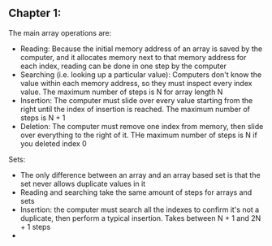 ## Chapter 1:

The main array operations are:
 - Reading: Because the initial memory address of an array is saved by the computer, and it allocates memory next to that memory address for each index, reading can be done in one step by the computer
 - Searching (i.e. looking up a particular value): Computers don't know the value within each memory address, so they must inspect every index value. The maximum number of steps is N for array length N
 - Insertion: The computer must slide over every value starting from the right until the index of insertion is reached. The maximum number of steps is N + 1
 - Deletion: The computer must remove one index from memory, then slide over everything to the right of it. THe maximum number of steps is N if you deleted index 0

Sets:
 - The only difference between an array and an array based set is that the set never allows duplicate values in it
 - Reading and searching take the same amount of steps for arrays and sets
 - Insertion: the computer must search all the indexes to confirm it's not a duplicate, then perform a typical insertion. Takes between N + 1 and 2N + 1 steps
 - 
